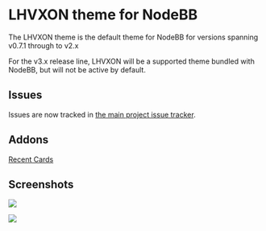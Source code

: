 LHVXON theme for NodeBB
====================

The LHVXON theme is the default theme for NodeBB for versions spanning v0.7.1 through to v2.x

For the v3.x release line, LHVXON will be a supported theme bundled with NodeBB, but will not be active by default.

## Issues

Issues are now tracked in [the main project issue tracker](https://github.com/yennq/nodebb-theme-lhvxon/issues?q=is%3Aopen+is%3Aissue+label%3Athemes).

## Addons

[Recent Cards](https://github.com/psychobunny/nodebb-plugin-recent-cards)

## Screenshots

![](https://d2gn4xht817m0g.cloudfront.net/p/product_screenshots/images/original/000/570/286/570286-db378dfd28256a8fabacc9129b3638dc678ac393.png?1439315393)

![](https://d2gn4xht817m0g.cloudfront.net/p/product_screenshots/images/original/000/570/287/570287-5875c63ce086d361b76d94e5bc7cc88a5fd34b8b.png?1439315419)
